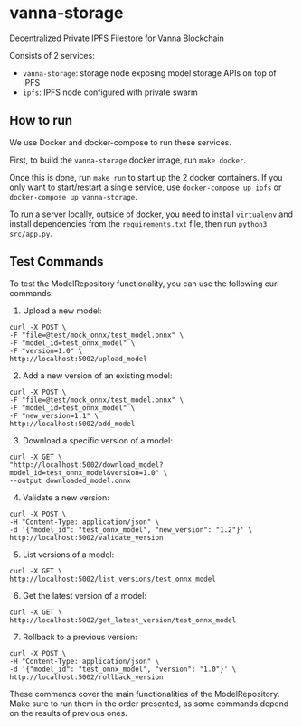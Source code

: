 # vanna-storage

Decentralized Private IPFS Filestore for Vanna Blockchain

Consists of 2 services:

- `vanna-storage`: storage node exposing model storage APIs on top of IPFS
- `ipfs`: IPFS node configured with private swarm

## How to run 

We use Docker and docker-compose to run these services.

First, to build the `vanna-storage` docker image, run `make docker`.

Once this is done, run `make run` to start up the 2 docker containers.
If you only want to start/restart a single service, use `docker-compose up ipfs` or `docker-compose up vanna-storage`.

To run a server locally, outside of docker, you need to install `virtualenv` and install dependencies from the `requirements.txt` file, then run `python3 src/app.py`.

## Test Commands
To test the ModelRepository functionality, you can use the following curl commands:

1. Upload a new model:  
```
curl -X POST \
-F "file=@test/mock_onnx/test_model.onnx" \
-F "model_id=test_onnx_model" \
-F "version=1.0" \
http://localhost:5002/upload_model
```

2. Add a new version of an existing model:  
```
curl -X POST \
-F "file=@test/mock_onnx/test_model.onnx" \
-F "model_id=test_onnx_model" \
-F "new_version=1.1" \
http://localhost:5002/add_model
```

3. Download a specific version of a model:
```
curl -X GET \
"http://localhost:5002/download_model?model_id=test_onnx_model&version=1.0" \
--output downloaded_model.onnx
```

4. Validate a new version:
```
curl -X POST \
-H "Content-Type: application/json" \
-d '{"model_id": "test_onnx_model", "new_version": "1.2"}' \
http://localhost:5002/validate_version
```

5. List versions of a model:
```
curl -X GET \
http://localhost:5002/list_versions/test_onnx_model
```

6. Get the latest version of a model:
```
curl -X GET \
http://localhost:5002/get_latest_version/test_onnx_model
```

7. Rollback to a previous version:
```
curl -X POST \
-H "Content-Type: application/json" \
-d '{"model_id": "test_onnx_model", "version": "1.0"}' \
http://localhost:5002/rollback_version
```

These commands cover the main functionalities of the ModelRepository. Make sure to run them in the order presented, as some commands depend on the results of previous ones.